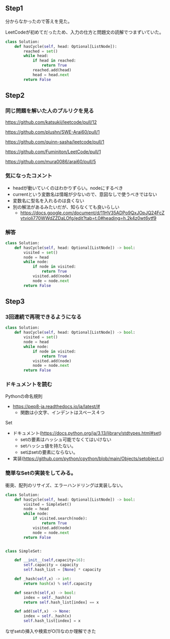 ## Step1

分からなかったので答えを見た。

LeetCodeが初めてだったため、入力の仕方と問題文の読解でつまずいていた。

```python
class Solution:
    def hasCycle(self, head: Optional[ListNode]):
        reached = set()
        while head:
            if head in reached:
                return True
            reached.add(head)
            head = head.next
        return False
```

## Step2

### 同じ問題を解いた人のプルリクを見る

https://github.com/katsukii/leetcode/pull/12

https://github.com/plushn/SWE-Arai60/pull/1

https://github.com/quinn-sasha/leetcode/pull/1

https://github.com/Fuminiton/LeetCode/pull/1

https://github.com/mura0086/arai60/pull/5

### 気になったコメント

- headが動いていくのはわかりずらい。nodeにするべき
- currentという変数名は情報が少ないので、意図なしで使うべきではない
- 変数名に型名を入れるのは良くない
- 別の解法があるみたいだが、知らなくても良いらしい
    - https://docs.google.com/document/d/11HV35ADPo9QxJOpJQ24FcZvtvioli770WWdZZDaLOfg/edit?tab=t.0#heading=h.2k4z0wt6ytf9

### 解答

```Python
class Solution:
    def hasCycle(self, head: Optional[ListNode]) -> bool:
        visited = set()
        node = head
        while node:
            if node in visited:
                return True
            visited.add(node)
            node = node.next
        return False
```

## Step3

### 3回連続で再現できるようになる

```Python
class Solution:
    def hasCycle(self, head: Optional[ListNode]) -> bool:
        visited = set()
        node = head
        while node:
            if node in visited:
                return True
            visited.add(node)
            node = node.next
        return False
```

### ドキュメントを読む

Pythonの命名規則

- https://pep8-ja.readthedocs.io/ja/latest/#
    - 関数は小文字、インデントはスペース４つ

Set

- ドキュメント(https://docs.python.org/ja/3.13/library/stdtypes.html#set)
    - setの要素はハッシュ可能でなくてはいけない
    - setハッシュ値を持たない。
    - setはsetの要素にならない。
- 実装(https://github.com/python/cpython/blob/main/Objects/setobject.c)

### 簡単なSetの実装をしてみる。

衝突、配列のリサイズ、エラーハンドリングは実装しない。

```Python
class Solution:
    def hasCycle(self, head: Optional[ListNode]) -> bool:
        visited = SimpleSet()
        node = head
        while node:
            if visited.search(node):
                return True
            visited.add(node)
            node = node.next
        return False


class SimpleSet:

    def __init__(self,capacity=16):
        self.capacity = capacity
        self.hash_list = [None] * capacity

    def _hash(self,x) -> int:
        return hash(x) % self.capacity

    def search(self,x) -> bool:
        index = self._hash(x)
        return self.hash_list[index] == x

    def add(self,x)　-> None:
        index = self._hash(x)
        self.hash_list[index] = x

```

なぜsetの挿入や検索がO(1)なのか理解できた

